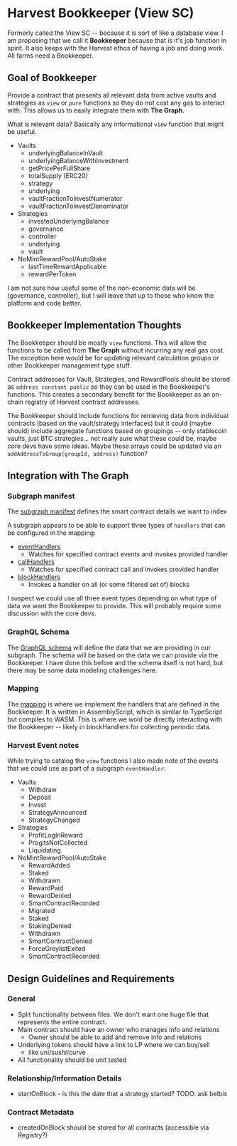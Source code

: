 # Harvest Bookkeeper (View SC)

Formerly called the View SC -- because it is sort of like a database view. I am proposing that we call it __Bookkeeper__ because that is it's job function in spirit. It also keeps with the Harvest ethos of having a job and doing work. All farms need a Bookkeeper.

## Goal of Bookkeeper

Provide a contract that presents all relevant data from active vaults and strategies as `view` or `pure` functions so they do not cost any gas to interact with. This allows us to easily integrate them with **The Graph**.

What is relevant data? Basically any informational `view` function that might be useful.

* Vaults
  * underlyingBalanceInVault
  * underlyingBalanceWithInvestment
  * getPricePerFullShare
  * totalSupply (ERC20)
  * strategy
  * underlying
  * vaultFractionToInvestNumerator
  * vaultFractionToInvestDenominator
* Strategies
  * investedUnderlyingBalance
  * governance
  * controller
  * underlying
  * vault
* NoMintRewardPool/AutoStake
  * lastTimeRewardApplicable
  * rewardPerToken

I am not sure how useful some of the non-economic data will be (governance, controller), but I will leave that up to those who know the platform and code better.

## Bookkeeper Implementation Thoughts

The Bookkeeper should be mostly `view` functions. This will allow the functions to be called from **The Graph** without incurring any real gas cost. The exception here would be for updating relevant calculation groups or other Bookkeeper management type stuff.

Contract addresses for Vault, Strategies, and RewardPools should be stored as `address constant public` so they can be used in the Bookkeeper's functions. This creates a secondary benefit for the Bookkeeper as an on-chain registry of Harvest contract addresses.

The Bookkeeper should include functions for retrieving data from individual contracts (based on the vault/strategy interfaces) but it could (maybe should) include aggregate functions based on groupings -- only stablecoin vaults, just BTC strategies... not really sure what these could be, maybe core devs have some ideas. Maybe these arrays could be updated via an `addAddressToGroup(groupId, address)` function?

## Integration with The Graph

### Subgraph manifest

The [subgraph manifest](https://thegraph.com/docs/define-a-subgraph) defines the smart contract details we want to index

A subgraph appears to be able to support three types of `handlers` that can be configured in the mapping:

* [eventHandlers](https://thegraph.com/docs/define-a-subgraph#the-subgraph-manifest)
  * Watches for specified contract events and invokes provided handler
* [callHandlers](https://thegraph.com/docs/define-a-subgraph#call-handlers)
  * Watches for specified contract call and invokes provided handler
* [blockHandlers](https://thegraph.com/docs/define-a-subgraph#block-handlers)
  * Invokes a handler on all (or some filtered set of) blocks

I suspect we could use all three event types depending on what type of data we want the Bookkeeper to provide. This will probably require some discussion with the core devs.

### GraphQL Schema

The [GraphQL schema](https://thegraph.com/docs/define-a-subgraph#the-graphql-schema) will define the data that we are providing in our subgraph. The schema will be based on the data we can provide via the Bookkeeper. I have done this before and the schema itself is not hard, but there may be some data modeling challenges here.

### Mapping

The [mapping](https://thegraph.com/docs/define-a-subgraph#writing-mappings) is where we implement the handlers that are defined in the Bookkeeper. It is written in AssemblyScript, which is similar to TypeScript but compiles to WASM. This is where we wold be directly interacting with the Bookkeeper -- likely in blockHandlers for collecting periodic data.

### Harvest Event notes

While trying to catalog the `view` functions I also made note of the events that we could use as part of a subgraph `eventHandler`:

* Vaults
  * Withdraw
  * Deposit
  * Invest
  * StrategyAnnounced
  * StrategyChanged
* Strategies
  * ProfitLogInReward
  * ProgitsNotCollected
  * Liquidating
* NoMintRewardPool/AutoStake
  * RewardAdded
  * Staked
  * Withdrawn
  * RewardPaid
  * RewardDenied
  * SmartContractRecorded
  * Migrated
  * Staked
  * StakingDenied
  * Withdrawn
  * SmartContractDenied
  * ForceGreylistExited
  * SmartContractRecorded

## Design Guidelines and Requirements

### General

* Split functionality between files. We don't want one huge file that represents the entire contract.
* Main contract should have an owner who manages info and relations
  * Owner should be able to add and remove info and relations
* Underlying tokens should have a link to LP where we can buy/sell
  * like uni/sushi/curve
* All functionality should be unit tested

### Relationship/Information Details

* startOnBlock - is this the date that a strategy started? TODO: ask belbix

### Contract Metadata

* createdOnBlock should be stored for all contracts (accessible via Registry?)
